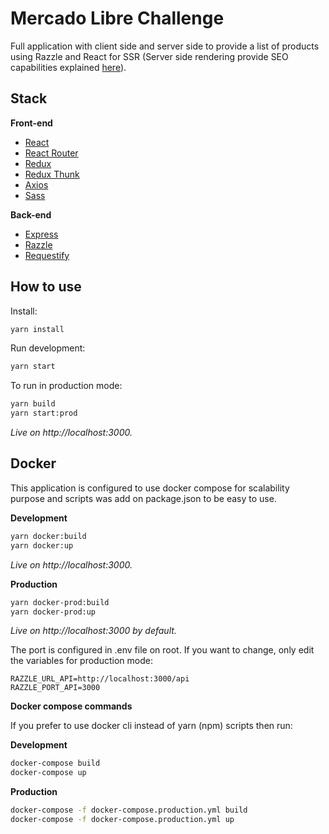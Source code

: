 # Mercado Libre Challenge

Full application with client side and server side to provide a list of products using Razzle and React for SSR (Server side rendering provide SEO capabilities explained [here](https://medium.com/walmartlabs/the-benefits-of-server-side-rendering-over-client-side-rendering-5d07ff2cefe8)).


## Stack


**Front-end**

- [React](https://facebook.github.io/react/)
- [React Router](https://reacttraining.com/react-router/)
- [Redux](http://redux.js.org/)
- [Redux Thunk](https://github.com/gaearon/redux-thunk)
- [Axios](https://github.com/mzabriskie/axios)
- [Sass](http://sass-lang.com/)

**Back-end**

- [Express](http://expressjs.com/pt-br/)
- [Razzle](https://github.com/jaredpalmer/razzle)
- [Requestify](http://ranm8.github.io/requestify/)

## How to use

Install:

```bash
yarn install
```

Run development:

```bash
yarn start
```

To run in production mode:

```bash
yarn build
yarn start:prod
```

*Live on http://localhost:3000.*

## Docker

This application is configured to use docker compose for scalability purpose and scripts was add on package.json to be easy to use.

**Development**

```bash
yarn docker:build 
yarn docker:up
```
*Live on http://localhost:3000.*


**Production**

```bash
yarn docker-prod:build 
yarn docker-prod:up
```
*Live on http://localhost:3000 by default.*

The port is configured in .env file on root.
If you want to change, only edit the variables for production mode:

```env
RAZZLE_URL_API=http://localhost:3000/api
RAZZLE_PORT_API=3000
```

**Docker compose commands**

If you prefer to use docker cli instead of yarn (npm) scripts then run:

**Development**

```bash
docker-compose build
docker-compose up
```

**Production**

```bash
docker-compose -f docker-compose.production.yml build
docker-compose -f docker-compose.production.yml up
```